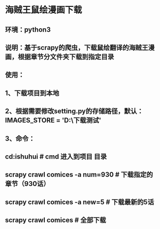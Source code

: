 # 海贼王鼠绘漫画下载
## 环境：python3  
## 说明：基于scrapy的爬虫，下载鼠绘翻译的海贼王漫画，根据章节分文件夹下载到指定目录  
## 使用：  
## 1、下载项目到本地  
## 2、根据需要修改setting.py的存储路径，默认： IMAGES_STORE = 'D:\下载测试'  
## 3、命令：
##    cd:ishuhui  # cmd 进入到项目 目录  
##    scrapy crawl comices -a num=930 # 下载指定的章节（930话）  
##    scrapy crawl comices -a new=5  # 下载最新的5话  
##    scrapy crawl comices # 全部下载    
